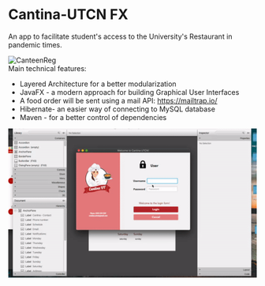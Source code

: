 # Cantina-UTCN FX
An app to facilitate student's access to the University's Restaurant in pandemic times.

 ![CanteenReg](https://github.com/crisapal/Cantina-UTCN/blob/main/Assets/proj.gif)\
Main technical features:

- Layered Architecture for a better modularization
- JavaFX - a modern approach for building Graphical User Interfaces
- A food order will be sent using a mail API: https://mailtrap.io/
- Hibernate- an easier way of connecting to MySQL database
- Maven - for a better control of dependencies

 ![Canteen](https://github.com/crisapal/Cantina-UTCN/blob/main/Assets/project.gif)
